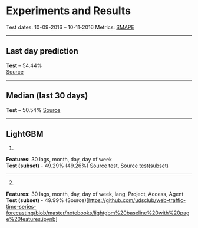 # Experiments and Results

Test dates: 10-09-2016 – 10-11-2016
Metrics: [SMAPE](https://en.wikipedia.org/wiki/Symmetric_mean_absolute_percentage_error)
***
## Last day prediction
**Test** – 54.44% <br>
[Source](https://github.com/udsclub/web-traffic-time-series-forecasting/blob/master/notebooks/baseline%20on%20new%20train.ipynb)
***
## Median (last 30 days)
**Test** – 50.54%
[Source](https://github.com/udsclub/web-traffic-time-series-forecasting/blob/master/notebooks/baseline%20on%20new%20train.ipynb)
***
## LightGBM
1. <br>
**Features:** 30 lags, month, day, day of week <br>
**Test (subset)** - 49.29% (49.26%)
[Source test](https://github.com/udsclub/web-traffic-time-series-forecasting/blob/master/notebooks/lightgbm%20baseline.ipynb), [Source test(subset)](https://github.com/udsclub/web-traffic-time-series-forecasting/blob/master/notebooks/lightgbm%20baseline%20on%20subset.ipynb)
***
2. <br>
**Features:** 30 lags, month, day, day of week, lang, Project, Access, Agent<br>
**Test (subset)** - 49.99%
(Source)[https://github.com/udsclub/web-traffic-time-series-forecasting/blob/master/notebooks/lightgbm%20baseline%20with%20page%20features.ipynb]
